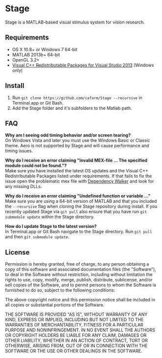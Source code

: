 # Stage

Stage is a MATLAB-based visual stimulus system for vision research.

## Requirements

- OS X 10.8+ or Windows 7 64-bit
- MATLAB 2013b+ 64-bit
- OpenGL 3.2+
- [Visual C++ Redistributable Packages for Visual Studio 2013](http://www.microsoft.com/en-us/download/details.aspx?id=40784) (Windows only)

## Install

1. Run `git clone https://github.com/cafarm/Stage --recursive` in Terminal.app or Git Bash.
2. Add the Stage folder and it's subfolders to the Matlab path.

## FAQ

**Why am I seeing odd timing behavior and/or screen tearing?**  
On Windows Vista and later you must use the Windows Basic or Classic theme. Aero is not supported by Stage and will cause performance and timing issues.

**Why do I receive an error claiming "Invalid MEX-file ... The specified module could not be found."?**  
Make sure you have installed the latest OS updates and the Visual C++ Redistributable Packages listed under requirements. If that fails to fix the issue open the problematic mex file with [Dependency Walker](http://www.dependencywalker.com) and look for any missing DLLs.

**Why do I receive an error claiming "Undefined function or variable ..."**  
Make sure you are using a 64-bit version of MATLAB and that you included the `--recursive` flag when cloning the Stage repository during install. If you recently updated Stage via `git pull` also ensure that you have run `git submodule update` within the Stage directory.

**How do I update Stage to the latest version?**  
In Terminal.app or Git Bash navigate to the Stage directory. Run `git pull` and then `git submodule update`.

## License

Permission is hereby granted, free of charge, to any person obtaining a copy of this software and associated documentation files (the "Software"), to deal in the Software without restriction, including without limitation the rights to use, copy, modify, merge, publish, distribute, sublicense, and/or sell copies of the Software, and to permit
persons to whom the Software is furnished to do so, subject to the following conditions:

The above copyright notice and this permission notice shall be included in all copies or substantial portions of the Software.

THE SOFTWARE IS PROVIDED "AS IS", WITHOUT WARRANTY OF ANY KIND, EXPRESS OR IMPLIED, INCLUDING BUT NOT LIMITED TO THE WARRANTIES OF MERCHANTABILITY, FITNESS FOR A PARTICULAR PURPOSE AND NONINFRINGEMENT. IN NO EVENT SHALL THE AUTHORS OR COPYRIGHT HOLDERS BE LIABLE FOR ANY CLAIM, DAMAGES OR OTHER LIABILITY, WHETHER IN AN ACTION OF CONTRACT, TORT OR
OTHERWISE, ARISING FROM, OUT OF OR IN CONNECTION WITH THE SOFTWARE OR THE USE OR OTHER DEALINGS IN THE SOFTWARE.